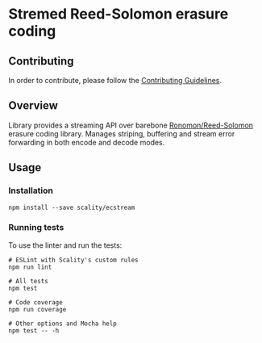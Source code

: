 # Stremed Reed-Solomon erasure coding

## Contributing

In order to contribute, please follow the
[Contributing Guidelines](
https://github.com/scality/Guidelines/blob/master/CONTRIBUTING.md).

## Overview

Library provides a streaming API over barebone [Ronomon/Reed-Solomon](https://github.com/ronomon/reed-solomon) erasure coding library. Manages striping, buffering and stream error forwarding in both encode and decode modes.

## Usage

### Installation

```shell
npm install --save scality/ecstream
```

### Running tests
To use the linter and run the tests:

```shell
# ESLint with Scality's custom rules
npm run lint

# All tests
npm test

# Code coverage
npm run coverage

# Other options and Mocha help
npm test -- -h

```